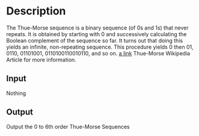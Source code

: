 # Description

The Thue-Morse sequence is a binary sequence (of 0s and 1s) that never repeats.
 It is obtained by starting with 0 and successively calculating the Boolean 
 complement of the sequence so far. It turns out that doing this yields an 
 infinite, non-repeating sequence. This procedure yields 0 then 01, 0110, 
 01101001, 0110100110010110, and so on.
 [a link](http://en.wikipedia.org/wiki/Thue-Morse_sequence)
Thue-Morse Wikipedia Article for more information.

## Input
Nothing

## Output
Output the 0 to 6th order Thue-Morse Sequences
